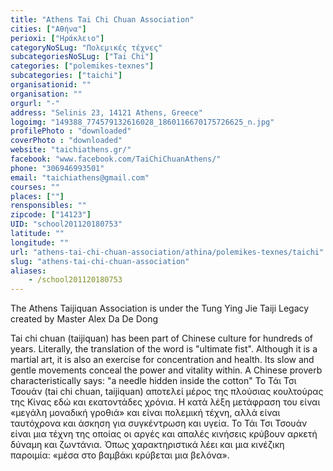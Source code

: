 ```yaml
---
title: "Athens Tai Chi Chuan Association"
cities: ["Αθήνα"]
perioxi: ["Ηράκλειο"]
categoryNoSLug: "Πολεμικές τέχνες"
subcategoriesNoSLug: ["Tai Chi"]
categories: ["polemikes-texnes"]
subcategories: ["taichi"]
organisationid: ""
organisation: ""
orgurl: "-"
address: "Selinis 23, 14121 Athens, Greece"
logoimg: "149388_774579132616028_1860116670175726625_n.jpg"
profilePhoto : "downloaded"
coverPhoto : "downloaded"
website: "taichiathens.gr/"
facebook: "www.facebook.com/TaiChiChuanAthens/"
phone: "306946993501"
email: "taichiathens@gmail.com"
courses: ""
places: [""]
rensponsibles: ""
zipcode: ["14123"]
UID: "school201120180753"
latitude: ""
longitude: ""
url: "athens-tai-chi-chuan-association/athina/polemikes-texnes/taichi"
slug: "athens-tai-chi-chuan-association"
aliases:
    - /school201120180753
---
```



The Athens Taijiquan Association is under the Tung Ying Jie Taiji Legacy created by Master Alex Da De Dong

Tai chi chuan (taijiquan) has been part of Chinese culture for hundreds of years. Literally, the translation of the word is &quot;ultimate fist&quot;. Although it is a martial art, it is also an exercise for concentration and health. Its slow and gentle movements conceal the power and vitality within. A Chinese proverb characteristically says: &quot;a needle hidden inside the cotton&quot; Το Τάι Τσι Τσουάν (tai chi chuan, taijiquan) αποτελεί μέρος της πλούσιας κουλτούρας της Κίνας εδώ και εκατοντάδες χρόνια. Η κατά λέξη μετάφραση του είναι «μεγάλη μοναδική γροθιά» και είναι πολεμική τέχνη, αλλά είναι ταυτόχρονα και άσκηση για συγκέντρωση και υγεία. Το Τάι Τσι Τσουάν είναι μια τέχνη της οποίας οι αργές και απαλές κινήσεις κρύβουν αρκετή δύναμη και ζωντάνια. Όπως χαρακτηριστικά λέει και μια κινέζικη παροιμία: «μέσα στο βαμβάκι κρύβεται μια βελόνα».